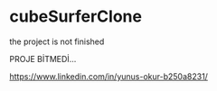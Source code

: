 # cubeSurferClone

the project is not finished

PROJE BİTMEDİ...

https://www.linkedin.com/in/yunus-okur-b250a8231/



